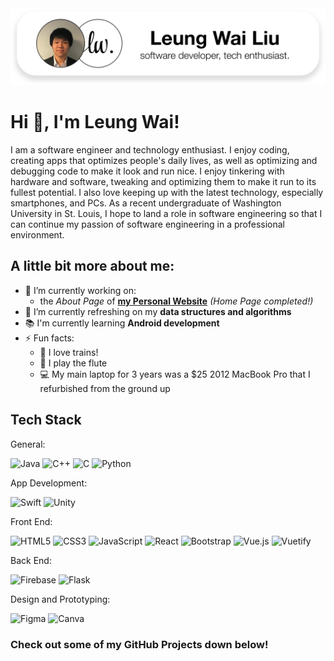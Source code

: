 <picture>
  <source media="(prefers-color-scheme: light)" srcset="leungwailightbanner.png">
  <source media="(prefers-color-scheme: dark)" srcset="leungwaidarkbanner.png">
  <img alt="Leung Wai Banner - Adaptive to Light and Dark Modes" src="leungwailightbanner.png">
</picture>

# Hi 👋, I'm Leung Wai!

I am a software engineer and technology enthusiast. I enjoy coding, creating apps that optimizes people's daily lives, as well as optimizing and debugging code to make it look and run nice. I enjoy tinkering with hardware and software, tweaking and optimizing them to make it run to its fullest potential. I also love keeping up with the latest technology, especially smartphones, and PCs. As a recent undergraduate of Washington University in St. Louis, I hope to land a role in software engineering so that I can continue my passion of software engineering in a professional environment. 

## A little bit more about me:
- 🔭 I’m currently working on:
  - the _About Page_ of **[my Personal Website](https://leungwai.github.io)** _(Home Page completed!)_
- 🌱 I’m currently refreshing on my **data structures and algorithms**
- 📚 I'm currently learning **Android development**
- ⚡ Fun facts:
  - 🚂 I love trains!
  - 🪈 I play the flute
  - 💻 My main laptop for 3 years was a $25 2012 MacBook Pro that I refurbished from the ground up

## Tech Stack

General:

![Java](https://img.shields.io/badge/java-%23ED8B00.svg?style=for-the-badge&logo=openjdk&logoColor=white) ![C++](https://img.shields.io/badge/c++-%2300599C.svg?style=for-the-badge&logo=c%2B%2B&logoColor=white) ![C](https://img.shields.io/badge/c-%2300599C.svg?style=for-the-badge&logo=c&logoColor=white) ![Python](https://img.shields.io/badge/python-3670A0?style=for-the-badge&logo=python&logoColor=ffdd54)

App Development: 

![Swift](https://img.shields.io/badge/swift-F54A2A?style=for-the-badge&logo=swift&logoColor=white) ![Unity](https://img.shields.io/badge/unity-%23000000.svg?style=for-the-badge&logo=unity&logoColor=white)

Front End:

![HTML5](https://img.shields.io/badge/html5-%23E34F26.svg?style=for-the-badge&logo=html5&logoColor=white) ![CSS3](https://img.shields.io/badge/css3-%231572B6.svg?style=for-the-badge&logo=css3&logoColor=white) ![JavaScript](https://img.shields.io/badge/javascript-%23323330.svg?style=for-the-badge&logo=javascript&logoColor=%23F7DF1E) ![React](https://img.shields.io/badge/react-%2320232a.svg?style=for-the-badge&logo=react&logoColor=%2361DAFB) ![Bootstrap](https://img.shields.io/badge/bootstrap-%238511FA.svg?style=for-the-badge&logo=bootstrap&logoColor=white) ![Vue.js](https://img.shields.io/badge/vuejs-%2335495e.svg?style=for-the-badge&logo=vuedotjs&logoColor=%234FC08D) ![Vuetify](https://img.shields.io/badge/Vuetify-1867C0?style=for-the-badge&logo=vuetify&logoColor=AEDDFF) 

Back End: 

![Firebase](https://img.shields.io/badge/firebase-a08021?style=for-the-badge&logo=firebase&logoColor=ffcd34) ![Flask](https://img.shields.io/badge/flask-%23000.svg?style=for-the-badge&logo=flask&logoColor=white)

Design and Prototyping:

![Figma](https://img.shields.io/badge/figma-%23F24E1E.svg?style=for-the-badge&logo=figma&logoColor=white) ![Canva](https://img.shields.io/badge/Canva-%2300C4CC.svg?style=for-the-badge&logo=Canva&logoColor=white)

### Check out some of my GitHub Projects down below!

<!--
**leungwai/leungwai** is a ✨ _special_ ✨ repository because its `README.md` (this file) appears on your GitHub profile.

Here are some ideas to get you started:

- 🔭 I’m currently working on ...
- 🌱 I’m currently learning ...
- 👯 I’m looking to collaborate on ...
- 🤔 I’m looking for help with ...
- 💬 Ask me about ...
- 📫 How to reach me: ...
- 😄 Pronouns: ...
- ⚡ Fun fact: ...
-->
